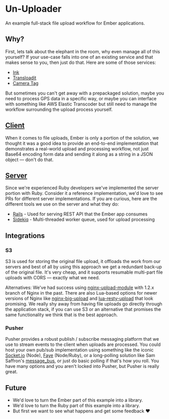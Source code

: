 # Un-Uploader

An example full-stack file upload workflow for Ember applications.

## Why?

First, lets talk about the elephant in the room, why even manage all of this
yourself? If your use-case falls into one of an existing service and that makes
sense to you, then just do that. Here are some of those services:

* [Ink](https://www.inkfilepicker.com)
* [Transloadit](https://transloadit.com)
* [Camera Tag](http://cameratag.com)

But sometimes you can't get away with a prepackaged solution, maybe you need to
process GPS data in a specific way, or maybe you can interface with something
like AWS Elastic Transcoder but still need to manage the workflow surrounding
the upload process yourself.

## [Client](client/)

When it comes to file uploads, Ember is only a portion of the solution, we
thought it was a good idea to provide an end-to-end implementation that
demonstrates a real-world upload and processing workflow, not just Base64
encoding form data and sending it along as a string in a JSON object &mdash;
don't do that.

## [Server](server/)

Since we're experienced Ruby developers we've implemented the server portion
with Ruby. Consider it a reference implementation, we'd love to see PRs for
different server implementations. If you are curious, here are the different
tools we use on the server and what they do:

* [Rails](http://rubyonrails.org) - Used for serving REST API that the Ember app consumes
* [Sidekiq](http://sidekiq.org) - Multi-threaded worker queue, used for upload processing

## Integrations

### S3

S3 is used for storing the original file upload, it offloads the work from our
servers and best of all by using this approach we get a redundant back-up of
the original file. It's very cheap, and it supports resumable multi-part file
uploads with CORS &mdash; exactly what we need.

Alternatives: We've had success using
[nginx-upload-module](https://github.com/vkholodkov/nginx-upload-module) with
1.2.x branch of Nginx in the past. There are also Lua-based options for newer
versions of Nginx like
[nginx-big-upload](https://github.com/pgaertig/nginx-big-upload) and
[lua-resty-upload](https://github.com/openresty/lua-resty-upload) that look
promising. We really shy away from having file uploads go directly through the
application stack, if you can use S3 or an alternative
that promises the same functionality we think that is the best approach.

### Pusher

Pusher provides a robust publish / subscribe messaging platform that we use to
stream events to the client when uploads are processed. You could host
your own pub/sub implementation using something like the iconic
[Socket.io](http://socket.io) (Node), [Faye](http://faye.jcoglan.com/)
(Node/Ruby), or a long-polling solution like Sam Saffron's
[message_bus](https://github.com/SamSaffron/message_bus), or just do basic
polling if that's how you roll. You have many options and you aren't locked
into Pusher, but Pusher is really great.

## Future

* We'd love to turn the Ember part of this example into a library.
* We'd love to turn the Ruby part of this example into a library.
* But first we want to see what happens and get some feedback :heart:
